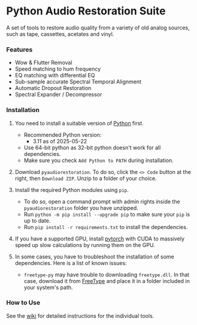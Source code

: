 # Python Audio Restoration Suite
A set of tools to restore audio quality from a variety of old analog sources, such as tape, cassettes, acetates and vinyl.

### Features
- Wow & Flutter Removal
- Speed matching to hum frequency
- EQ matching with differential EQ
- Sub-sample accurate Spectral Temporal Alignment
- Automatic Dropout Restoration
- Spectral Expander / Decompressor

### Installation
1) You need to install a suitable version of [Python](https://www.python.org/downloads/) first.
   - Recommended Python version: 
     - 3.11 as of 2025-05-22
   - Use 64-bit python as 32-bit python doesn't work for all dependencies.
   - Make sure you check `Add Python to PATH` during installation.

2) Download `pyaudiorestoration`. To do so, click the `<> Code` button at the right, then `Download ZIP`. Unzip to a folder of your choice.

3) Install the required Python modules using `pip`. 
   - To do so, open a command prompt with admin rights inside the `pyaudiorestoration` folder you have unzipped.
   - Run `python -m pip install --upgrade pip` to make sure your `pip` is up to date.
   - Run `pip install -r requirements.txt` to install the dependencies.

4) If you have a supported GPU, install [pytorch](https://pytorch.org/get-started/locally/) with CUDA to massively speed up slow calculations by running them on the GPU. 

5) In some cases, you have to troubleshoot the installation of some dependencies. Here is a list of known issues:
   - `freetype-py` may have trouble to downloading `freetype.dll`. In that case, download it from [FreeType](https://www.freetype.org/download.html) and place it in a folder included in your system's path.


### How to Use
See the [wiki](https://github.com/HENDRIX-ZT2/pyaudiorestoration/wiki) for detailed instructions for the individual tools.
